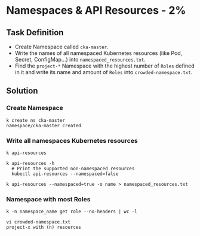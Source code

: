 # Namespaces & API Resources - 2%

## Task Definition

- Create Namespace called `cka-master`.
- Write the names of all namespaced Kubernetes resources (like Pod, Secret, ConfigMap...) into `namespaced_resources.txt`.
- Find the `project-*` Namespace with the highest number of `Roles` defined in it and write its name and amount of `Roles` into `crowded-namespace.txt`.

## Solution

### Create Namespace

```shell
k create ns cka-master
namespace/cka-master created
```

### Write all namespaces Kubernetes resources

```shell
k api-resources
```

```shell
k api-resources -h
  # Print the supported non-namespaced resources
  kubectl api-resources --namespaced=false
```

```shell
k api-resources --namespaced=true -o name > namespaced_resources.txt
```

### Namespace with most Roles

```shell
k -n namespace_name get role --no-headers | wc -l
```

```shell
vi crowded-namespace.txt
project-x with (n) resources
```